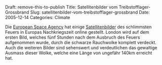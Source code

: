 Draft: remove-this-to-publish
Title: Satellitenbilder vom Treibstofflager-Grossbrand
Slug: satellitenbilder-vom-treibstofflager-grossbrand
Date: 2005-12-14
Categories: Climate

Die [European Space Agency](http://www.esa.int/) hat einige [Satellitenbilder](http://www.esa.int/esaEO/SEMTBYVLWFE_planet_0.html) des schlimmsten Feuers in Europas Nachkriegszeit online gestellt. London wird auf dem ersten Bild, welches fünf Stunden nach dem Ausbruch des Feuers aufgenommen wurde, durch die schwarze Rauchwolke komplett verdeckt. Auch die weiteren Bilder sind sehenswert und verdeutlichen das gewaltige Ausmass dieser Wolke, welche eine Länge von ungefähr 140km erreicht hat.
